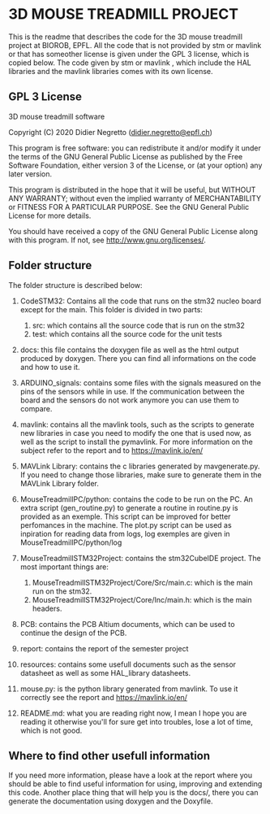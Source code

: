 #  3D MOUSE TREADMILL PROJECT
This is the readme that describes the code for the 3D mouse treadmill project at BIOROB, EPFL.
All the code that is not provided by stm or mavlink or that has someother license is given under the GPL 3 license, which is 
copied below. The code given by stm or mavlink , which include the HAL libraries and the mavlink libraries
comes with its own license.

## GPL 3 License
3D mouse treadmill software

Copyright (C) 2020  Didier Negretto (didier.negretto@epfl.ch)

This program is free software: you can redistribute it and/or modify
it under the terms of the GNU General Public License as published by
the Free Software Foundation, either version 3 of the License, or
(at your option) any later version.

This program is distributed in the hope that it will be useful,
but WITHOUT ANY WARRANTY; without even the implied warranty of
MERCHANTABILITY or FITNESS FOR A PARTICULAR PURPOSE.  See the
GNU General Public License for more details.

You should have received a copy of the GNU General Public License
along with this program.  If not, see <http://www.gnu.org/licenses/>.

## Folder structure
The folder structure is described below:

1. CodeSTM32: Contains all the code that runs on the stm32 nucleo
board except for the main. This folder is divided in two parts:
    1. src: which contains all the source code that is run on the stm32
    2. test: which contains all the source code for the unit tests

2. docs: this file contains the doxygen file as well as the html output 
produced by doxygen. There you can find all informations on the code and 
how to use it.

3. ARDUINO_signals: contains some files with the signals measured on the
pins of the sensors while in use. If the communication between the board and 
the sensors do not work anymore you can use them to compare.

4. mavlink: contains all the mavlink tools, such as the scripts to generate
new libraries in case you need to modify the one that is used now, as well as the
script to install the pymavlink. For more information on the subject refer to the
report and to https://mavlink.io/en/

5. MAVLink Library: contains the c libraries generated by mavgenerate.py.
If you need to change those libraries, make sure to generate them in the 
MAVLink Library folder.

6. MouseTreadmillPC/python: contains the code to be run on the PC. An extra script (gen_routine.py) to generate 
a routine in routine.py is provided as an exemple. This script can be improved for better 
perfomances in the machine. The plot.py script can be used as inpiration for reading
data from logs, log exemples are given in  MouseTreadmillPC/python/log

7. MouseTreadmillSTM32Project: contains the stm32CubeIDE project. The most important 
things are:
    1. MouseTreadmillSTM32Project/Core/Src/main.c: which is the main run on the 
    stm32.
    2. MouseTreadmillSTM32Project/Core/Inc/main.h: which is the main headers.

8. PCB: contains the PCB Altium documents, which can be used to continue the
design of the PCB.

9. report: contains the report of the semester project

10. resources: contains some usefull documents such as the sensor datasheet
as well as some HAL_library datasheets.

11. mouse.py: is the python library generated from mavlink. To use it correctly
see the report and https://mavlink.io/en/

12. README.md: what you are reading right now, I mean I hope you are reading
it otherwise you'll for sure get into troubles, lose a lot of time, which is
not good.

## Where to find other usefull information

If you need more information, please have a look at the 
report where you should be able to find useful information for using, improving and
extending this code. Another place thing that will help you is the docs/, there you can generate
the documentation using doxygen and the Doxyfile.




